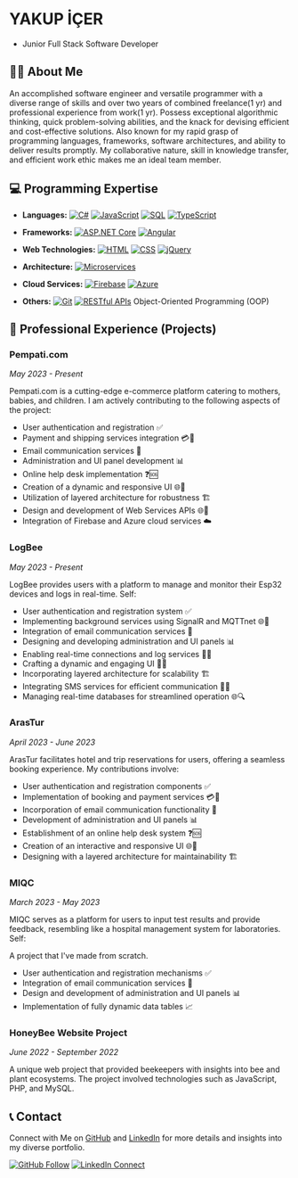 # YAKUP İÇER 
- Junior Full Stack Software Developer

## 👨‍💻 About Me

An accomplished software engineer and versatile programmer with a diverse range of skills and over two years of combined freelance(1 yr) and professional experience from work(1 yr). Possess exceptional algorithmic thinking, quick problem-solving abilities, and the knack for devising efficient and cost-effective solutions. Also known for my rapid grasp of programming languages, frameworks, software architectures, and ability to deliver results promptly. My collaborative nature, skill in knowledge transfer, and efficient work ethic makes me an ideal team member.

## 💻 Programming Expertise

- **Languages:** 
  [![C#](https://img.shields.io/badge/C%23-239120?style=flat-square&logo=c-sharp&logoColor=white)](https://docs.microsoft.com/en-us/dotnet/csharp/)
  [![JavaScript](https://img.shields.io/badge/JavaScript-F7DF1E?style=flat-square&logo=javascript&logoColor=black)](https://developer.mozilla.org/en-US/docs/Web/JavaScript)
  [![SQL](https://img.shields.io/badge/SQL-4479A1?style=flat-square&logo=postgresql&logoColor=white)](https://www.postgresql.org/)
  [![TypeScript](https://img.shields.io/badge/TypeScript-007ACC?style=flat-square&logo=typescript&logoColor=white)](https://www.typescriptlang.org/)
  
- **Frameworks:** 
  [![ASP.NET Core](https://img.shields.io/badge/ASP.NET_Core-512BD4?style=flat-square&logo=dotnet&logoColor=white)](https://dotnet.microsoft.com/apps/aspnet)
  [![Angular](https://img.shields.io/badge/Angular-DD0031?style=flat-square&logo=angular&logoColor=white)](https://angular.io/)
  
- **Web Technologies:** 
  [![HTML](https://img.shields.io/badge/HTML5-E34F26?style=flat-square&logo=html5&logoColor=white)](https://developer.mozilla.org/en-US/docs/Web/HTML)
  [![CSS](https://img.shields.io/badge/CSS3-1572B6?style=flat-square&logo=css3&logoColor=white)](https://developer.mozilla.org/en-US/docs/Web/CSS)
  [![jQuery](https://img.shields.io/badge/jQuery-0769AD?style=flat-square&logo=jquery&logoColor=white)](https://jquery.com/)

- **Architecture:** 
  [![Microservices](https://img.shields.io/badge/Microservices-000000?style=flat-square&logo=microsoft-azure&logoColor=white)](https://azure.microsoft.com/en-us/overview/microservices/)

- **Cloud Services:** 
  [![Firebase](https://img.shields.io/badge/Firebase-FFCA28?style=flat-square&logo=firebase&logoColor=black)](https://firebase.google.com/)
  [![Azure](https://img.shields.io/badge/Microsoft_Azure-0089D6?style=flat-square&logo=microsoft-azure&logoColor=white)](https://azure.microsoft.com/)

- **Others:** 
  [![Git](https://img.shields.io/badge/Git-F05032?style=flat-square&logo=git&logoColor=white)](https://git-scm.com/)
  [![RESTful APIs](https://img.shields.io/badge/RESTful_APIs-FF5733?style=flat-square&logo=insomnia&logoColor=white)](https://insomnia.rest/)
  Object-Oriented Programming (OOP)

## 🚀 Professional Experience (Projects)

### Pempati.com
*May 2023 - Present*

Pempati.com is a cutting-edge e-commerce platform catering to mothers, babies, and children. I am actively contributing to the following aspects of the project:

- User authentication and registration ✅
- Payment and shipping services integration 💳🚚
- Email communication services 📧
- Administration and UI panel development 📊
- Online help desk implementation ❓🆘
- Creation of a dynamic and responsive UI 🌐🎨
- Utilization of layered architecture for robustness 🏗️
- Design and development of Web Services APIs 🌐🔌
- Integration of Firebase and Azure cloud services ☁️

### LogBee
*May 2023 - Present*

LogBee provides users with a platform to manage and monitor their Esp32 devices and logs in real-time. Self:

- User authentication and registration system ✅
- Implementing background services using SignalR and MQTTnet 🌐📡
- Integration of email communication services 📧
- Designing and developing administration and UI panels 📊
- Enabling real-time connections and log services 🔄📝
- Crafting a dynamic and engaging UI 🌟🎨
- Incorporating layered architecture for scalability 🏗️
- Integrating SMS services for efficient communication 📱📨
- Managing real-time databases for streamlined operation 🌐🔍

### ArasTur
*April 2023 - June 2023*

ArasTur facilitates hotel and trip reservations for users, offering a seamless booking experience. My contributions involve:

- User authentication and registration components ✅
- Implementation of booking and payment services 💳🏨
- Incorporation of email communication functionality 📧
- Development of administration and UI panels 📊
- Establishment of an online help desk system ❓🆘
- Creation of an interactive and responsive UI 🌐🎨
- Designing with a layered architecture for maintainability 🏗️

### MIQC
*March 2023 - May 2023*

MIQC serves as a platform for users to input test results and provide feedback, resembling like a hospital management system for laboratories. Self:

A project that I've made from scratch.

- User authentication and registration mechanisms ✅
- Integration of email communication services 📧
- Design and development of administration and UI panels 📊
- Implementation of fully dynamic data tables 📈

### HoneyBee Website Project
*June 2022 - September 2022*

A unique web project that provided beekeepers with insights into bee and plant ecosystems. The project involved technologies such as JavaScript, PHP, and MySQL.

## 📞 Contact

Connect with Me on [GitHub](https://github.com/JohnDoeCoder) and [LinkedIn](https://www.linkedin.com/in/johndoe) for more details and insights into my diverse portfolio.

[![GitHub Follow](https://img.shields.io/github/followers/yakicer?label=Follow&style=social)](https://github.com/yakicer)
[![LinkedIn Connect](https://img.shields.io/badge/Connect-LinkedIn-blue)](https://www.linkedin.com/in/yakup-içer-yakicer)
